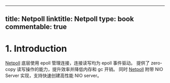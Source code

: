 
---
title: Netpoll
linktitle: Netpoll
type: book
commentable: true
---

# 1. Introduction

[Netpoll](https://github.com/cloudwego/netpoll) 底层使用 epoll 管理连接，连接读写均为 epoll 事件驱动。 提供了 zero-copy 读写操作的能力，提升效率并降低内存和 gc
开销。 同时 [Netpoll](https://github.com/cloudwego/netpoll) 附带 NIO Server 实现，支持快速创建高性能 NIO server。

    